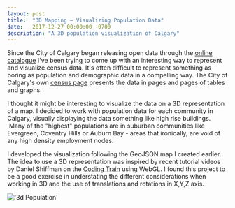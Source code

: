 ```yaml
---
layout: post
title:  "3D Mapping – Visualizing Population Data"
date:   2017-12-27 00:00:00 -0700
description: "A 3D population visualization of Calgary"
---
```

Since the City of Calgary began releasing open data through the [online catalogue](https://data.calgary.ca/browse) I've been trying to come up with an interesting way to represent and visualize census data. It's often difficult to represent something as boring as population and demographic data in a compelling way. The City of Calgary's own [census page](http://www.calgary.ca/CA/city-clerks/Pages/Election-and-information-services/Civic-Census/2017-Results.aspx) presents the data in pages and pages of tables and graphs.

I thought it might be interesting to visualize the data on a 3D representation of a map. I decided to work with population data for each community in Calgary, visually displaying the data something like high rise buildings.  Many of the "highest" populations are in suburban communities like Evergreen, Coventry Hills or Auburn Bay - areas that ironically, are void of any high density employment nodes.

I developed the visualization following the GeoJSON map I created earlier. The idea to use a 3D representation was inspired by recent tutorial videos by Daniel Shiffman on the [Coding Train](https://www.youtube.com/watch?v=nqiKWXUX-o8&list=PLRqwX-V7Uu6bPhi8sS1hHJ77n3zRO9FR_) using WebGL. I found this project to be a good exercise in understating the different considerations when working in 3D and the use of translations and rotations in X,Y,Z axis.

!['3d Population'](https://s3-us-west-2.amazonaws.com/smohiudd.github.co/misc/3d-population.png)
